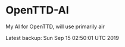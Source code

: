 # OpenTTD-AI
My AI for OpenTTD, will use primarily air

Latest backup: Sun Sep 15 02:50:01 UTC 2019
